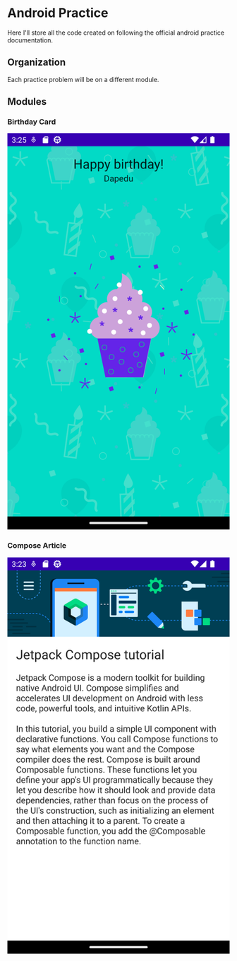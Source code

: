 # Android Practice

Here I'll store all the code created on following the official android practice documentation.

## Organization

Each practice problem will be on a different module.

## Modules

### Birthday Card

![Birthday Card running on emulator](./docs/birthday-card.png)

### Compose Article

![Compose Article running on emulator](./docs/compose-article.png)